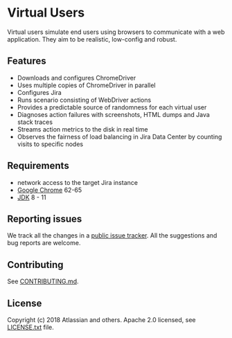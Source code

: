# Virtual Users
Virtual users simulate end users using browsers to communicate with a web application.
They aim to be realistic, low-config and robust.

## Features

- Downloads and configures ChromeDriver
- Uses multiple copies of ChromeDriver in parallel
- Configures Jira
- Runs scenario consisting of WebDriver actions
- Provides a predictable source of randomness for each virtual user
- Diagnoses action failures with screenshots, HTML dumps and Java stack traces
- Streams action metrics to the disk in real time
- Observes the fairness of load balancing in Jira Data Center by counting visits to specific nodes

## Requirements

- network access to the target Jira instance
- [Google Chrome](https://www.google.com/chrome/) 62-65
- [JDK](http://openjdk.java.net/) 8 - 11

## Reporting issues

We track all the changes in a [public issue tracker](https://ecosystem.atlassian.net/secure/RapidBoard.jspa?rapidView=457&projectKey=JPERF).
All the suggestions and bug reports are welcome.

## Contributing

See [CONTRIBUTING.md](CONTRIBUTING.md).

## License
Copyright (c) 2018 Atlassian and others.
Apache 2.0 licensed, see [LICENSE.txt](LICENSE.txt) file.
